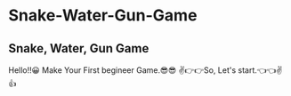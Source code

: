 # Snake-Water-Gun-Game
##  Snake, Water, Gun Game  ##


Hello!!😀
Make Your First begineer Game.😎😎
✌👉👉So, Let's start.👈👈✌👍

